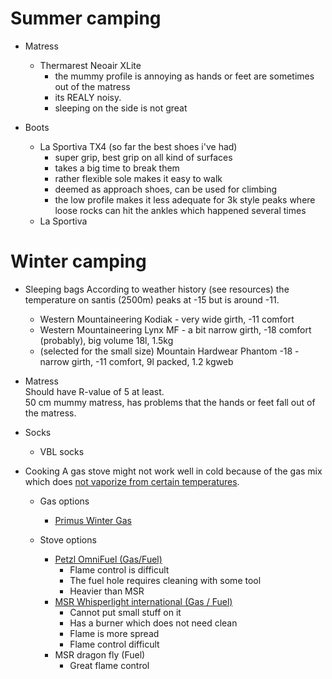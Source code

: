 # Summer camping
  
  - Matress
    * Thermarest Neoair XLite
      * the mummy profile is annoying as hands or feet are sometimes out of the matress
      * its REALY noisy.
      * sleeping on the side is not great
  
  - Boots
    * La Sportiva TX4 (so far the best shoes i've had)
      * super grip, best grip on all kind of surfaces
      * takes a big time to break them
      * rather flexible sole makes it easy to walk
      * deemed as approach shoes, can be used for climbing
      * the low profile makes it less adequate for 3k style peaks where loose rocks can hit the ankles which happened several times
    * La Sportiva 

# Winter camping


  - Sleeping bags
    According to weather history (see resources) the temperature on santis (2500m) peaks at -15 but is around -11.
    * Western Mountaineering Kodiak - very wide girth, -11 comfort
    * Western Mountaineering Lynx MF - a bit narrow girth, -18 comfort (probably), big volume 18l, 1.5kg
    * (selected for the small size)  Mountain Hardwear Phantom -18 - narrow girth, -11 comfort, 9l packed, 1.2 kgweb

  - Matress  
    Should have R-value of 5 at least.   
    50 cm mummy matress, has problems that the hands or feet fall out of the matress.  

  - Socks
    * VBL socks


  - Cooking
    A gas stove might not work well in cold because of the gas mix which does [not vaporize from certain temperatures](https://www.outdoors.org/resources/amc-outdoors/gear/why-do-canister-stoves-fail-in-cold/).   
    
    - Gas options
      * [Primus Winter Gas](https://www.primusequipment.com/eu/en-gb/service-center/user-guides/gas-guide)
   
    - Stove options
      * [Petzl OmniFuel (Gas/Fuel)](https://www.youtube.com/watch?v=8wYzC6A8auM)
        * Flame control is difficult
        * The fuel hole requires cleaning with some tool
        * Heavier than MSR
      * [MSR Whisperlight international (Gas / Fuel)](https://www.youtube.com/watch?v=8wYzC6A8auM)
        * Cannot put small stuff on it 
        * Has a burner which does not need clean
        * Flame is more spread
        * Flame control difficult
      * MSR dragon fly (Fuel)
        * Great flame control
